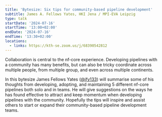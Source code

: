 ```yaml
---
title: 'Bytesize: Six tips for community-based pipeline development'
subtitle: James A. Fellows Yates, HKI Jena / MPI-EVA Leipzig
type: talk
startDate: '2024-07-16'
startTime: '13:00+02:00'
endDate: '2024-07-16'
endTime: '13:30+02:00'
locations:
  - links: https://kth-se.zoom.us/j/68390542812
---
```


Collaboration is central to the nf-core experience.
Developing pipelines with a community has many benefits, but can also be tricky coordinate across multiple people, from multiple group, and even across multiple continents.

In this bytesize James Fellows Yates ([@jfy133](https://github.com/jfy133)) will summarise some of his thoughts from developing, adopting, and maintaining 5 different nf-core pipelines both solo and in teams.
He will give suggestions on the ways he has found effective to attract and keep momentum when developing pipelines with the community.
Hopefully the tips will inspire and assist others to start or expand their community-based pipeline development teams.
